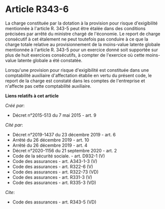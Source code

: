 # Article R343-6

La charge constituée par la dotation à la provision pour risque d'exigibilité mentionnée à l'article R. 343-5 peut être
étalée dans des conditions précisées par arrêté du ministre chargé de l'économie. Le report de charge consécutif à cet
étalement ne peut toutefois pas conduire à ce que la charge totale relative au provisionnement de la moins-value latente
globale mentionnée à l'article R. 343-5 pour un exercice donné soit supportée sur plus de huit exercices consécutifs, à
compter de l'exercice où cette moins-value latente globale a été constatée. 

Lorsqu'une provision pour risque d'exigibilité est constituée dans une comptabilité auxiliaire d'affectation établie en vertu
du présent code, le report de la charge est constaté dans les comptes de l'entreprise et n'affecte pas cette comptabilité
auxiliaire.

**Liens relatifs à cet article**

_Créé par_:

  - Décret n°2015-513 du 7 mai 2015 - art. 9

_Cité par_:

  - Décret n°2019-1437 du 23 décembre 2019 - art. 6
  - Arrêté du 26 décembre 2019 - art. 10
  - Arrêté du 26 décembre 2019 - art. 4
  - Décret n°2020-1156 du 21 septembre 2020 - art. 2
  - Code de la sécurité sociale. - art. D932-1 (V)
  - Code des assurances - art. A343-1-3 (V)
  - Code des assurances - art. R322-6 (V)
  - Code des assurances - art. R322-73 (VD)
  - Code des assurances - art. R331-3 (V)
  - Code des assurances - art. R335-3 (VD)

_Cite_:

  - Code des assurances - art. R343-5 (VD)
